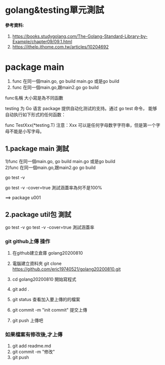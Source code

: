 # golang&testing單元測試

#### 參考資料:
1. https://books.studygolang.com/The-Golang-Standard-Library-by-Example/chapter09/09.1.html  
2. https://ithelp.ithome.com.tw/articles/10204692



# package main
1. func 在同一個main.go,
   go build main.go 或是go build  
2. func 在同一個main.go,跟main2.go 
   go build 
 
func名稱 大小寫是為不同函數



testing 为 Go 语言 package 提供自动化测试的支持。通过 go test 命令，
能够自动执行如下形式的任何函数：

func TestXxx(*testing.T)
注意：Xxx 可以是任何字母数字字符串，但是第一个字母不能是小写字母。


## 1.package main 測試

 1)func 在同一個main.go,
   go build main.go 或是go build  
 2)func 在同一個main.go,跟main2.go 
   go build 

   go test -v 	

   go test -v -cover=true      測試涵蓋率為何不是100%	

   ==> package u001	


## 2.package util包 測試

go test -v 
go test -v -cover=true      測試涵蓋率




### git github上傳 操作
1. 在github建立倉庫 golang20200810
2. 電腦建立資料夾 
   git clone 
   https://github.com/eric19740521/golang20200810.git

3. cd golang20200810
	開始寫程式

4. git add .
5. git status 查看加入要上傳的的檔案

6. git commit -m "init commit" 提交上傳

7. git push 上傳吧

### 如果檔案有修改後,才上傳
1. git add readme.md
2. git commit -m "修改"
3. git push

